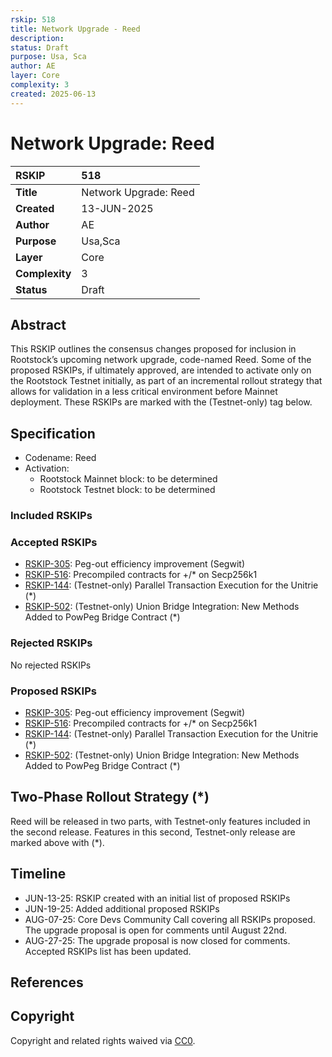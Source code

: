 ```yaml
---
rskip: 518
title: Network Upgrade - Reed
description: 
status: Draft
purpose: Usa, Sca
author: AE
layer: Core
complexity: 3
created: 2025-06-13
---
```

# Network Upgrade: Reed

|RSKIP          | 518                        |
| :------------ |:---------------------------|
|**Title**      | Network Upgrade: Reed      |
|**Created**    | 13-JUN-2025                |
|**Author**     | AE                         |
|**Purpose**    | Usa,Sca                    |
|**Layer**      | Core                       |
|**Complexity** | 3                          |
|**Status**     | Draft                      |

## Abstract

This RSKIP outlines the consensus changes proposed for inclusion in Rootstock’s upcoming network upgrade, code-named Reed. Some of the proposed RSKIPs, if ultimately approved, are intended to activate only on the Rootstock Testnet initially, as part of an incremental rollout strategy that allows for validation in a less critical environment before Mainnet deployment. These RSKIPs are marked with the (Testnet-only) tag below.

## Specification

- Codename: Reed
- Activation:
	- Rootstock Mainnet block: to be determined
	- Rootstock Testnet block: to be determined

### Included RSKIPs

### Accepted RSKIPs

- [RSKIP-305](https://github.com/rsksmart/RSKIPs/blob/master/IPs/RSKIP305.md): Peg-out efficiency improvement (Segwit)
- [RSKIP-516](https://github.com/rsksmart/RSKIPs/blob/master/IPs/RSKIP516.md): Precompiled contracts for +/* on Secp256k1
- [RSKIP-144](https://github.com/rsksmart/RSKIPs/blob/master/IPs/RSKIP144.md): (Testnet-only) Parallel Transaction Execution for the Unitrie (*)
- [RSKIP-502](https://github.com/rsksmart/RSKIPs/blob/master/IPs/RSKIP502.md): (Testnet-only) Union Bridge Integration: New Methods Added to PowPeg Bridge Contract (*)

### Rejected RSKIPs

No rejected RSKIPs

### Proposed RSKIPs

- [RSKIP-305](https://github.com/rsksmart/RSKIPs/blob/master/IPs/RSKIP305.md): Peg-out efficiency improvement (Segwit)
- [RSKIP-516](https://github.com/rsksmart/RSKIPs/blob/master/IPs/RSKIP516.md): Precompiled contracts for +/* on Secp256k1
- [RSKIP-144](https://github.com/rsksmart/RSKIPs/blob/master/IPs/RSKIP144.md): (Testnet-only) Parallel Transaction Execution for the Unitrie (*)
- [RSKIP-502](https://github.com/rsksmart/RSKIPs/blob/master/IPs/RSKIP502.md): (Testnet-only) Union Bridge Integration: New Methods Added to PowPeg Bridge Contract (*)

## Two-Phase Rollout Strategy (*)

Reed will be released in two parts, with Testnet-only features included in the second release. Features in this second, Testnet-only release are marked above with (*).

## Timeline

- JUN-13-25: RSKIP created with an initial list of proposed RSKIPs
- JUN-19-25: Added additional proposed RSKIPs
- AUG-07-25: Core Devs Community Call covering all RSKIPs proposed. The upgrade proposal is open for comments until August 22nd.
- AUG-27-25: The upgrade proposal is now closed for comments. Accepted RSKIPs list has been updated.

## References

## Copyright

Copyright and related rights waived via [CC0](https://creativecommons.org/publicdomain/zero/1.0/).

